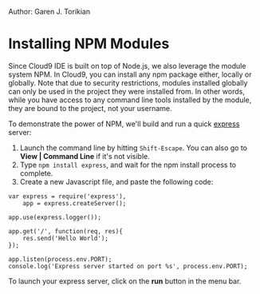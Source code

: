 Author: Garen J. Torikian

# Installing NPM Modules

Since Cloud9 IDE is built on top of Node.js, we also leverage the module system NPM. In Cloud9, you can install any npm package either, locally or globally. Note that due to security restrictions, modules installed globally can only be used in the project they were installed from. In other words, while you have access to any command line  tools installed by the module, they are bound to the project, not your username.

To demonstrate the power of NPM, we'll build and run a quick [express](http://expressjs.com/) server:

1. Launch the command line by hitting `Shift-Escape`. You can also go to **View | Command Line** if it's not visible.
2. Type `npm install express`, and wait for the npm install process to complete.
3. Create a new Javascript file, and paste the following code:
```
var express = require('express'),
    app = express.createServer();

app.use(express.logger());

app.get('/', function(req, res){
    res.send('Hello World');
});

app.listen(process.env.PORT);
console.log('Express server started on port %s', process.env.PORT);
```

To launch your express server, click on the **run** button in the menu bar.